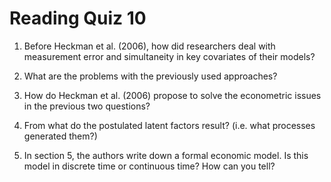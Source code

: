 # Reading Quiz 10

1. Before Heckman et al. (2006), how did researchers deal with measurement error and simultaneity in key covariates of their models?

2. What are the problems with the previously used approaches?

3. How do Heckman et al. (2006) propose to solve the econometric issues in the previous two questions?

4. From what do the postulated latent factors result? (i.e. what processes generated them?)

5. In section 5, the authors write down a formal economic model. Is this model in discrete time or continuous time? How can you tell?
